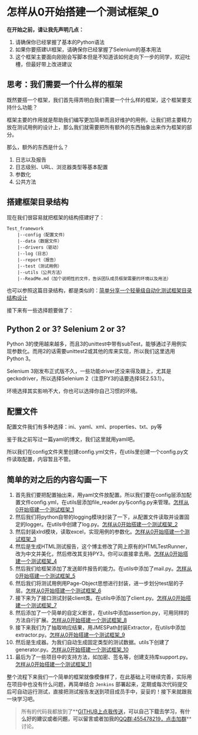 # 怎样从0开始搭建一个测试框架_0

**在开始之前，请让我先声明几点：**

1. 请确保你已经掌握了基本的Python语法
2. 如果你要搭建UI框架，请确保你已经掌握了Selenium的基本用法
3. 这个框架主要面向刚刚会写脚本但是不知道该如何走向下一步的同学，欢迎吐槽，但最好带上改进建议


## 思考：我们需要一个什么样的框架

既然要搭一个框架，我们首先得弄明白我们需要一个什么样的框架，这个框架要支持什么功能？

框架主要的作用就是帮助我们编写更加简单而且好维护的用例，让我们把主要精力放在测试用例的设计上，那么我们就需要把所有额外的东西抽象出来作为框架的部分。

那么，额外的东西是什么？

1. 日志以及报告
2. 日志级别、URL、浏览器类型等基本配置
3. 参数化
4. 公共方法

## 搭建框架目录结构

现在我们很容易就把框架的结构搭建好了：

    Test_framework
        |--config（配置文件）
        |--data（数据文件）
        |--drivers（驱动）
        |--log（日志）
        |--report（报告）
        |--test（测试用例）
        |--utils（公共方法）
        |--ReadMe.md（加个说明性的文件，告诉团队成员框架需要的环境以及用法）

也可以参照这篇目录结构，都是类似的：[简单分享一个轻量级自动化测试框架目录结构设计](http://blog.csdn.net/huilan_same/article/details/52319537)

接下来有一些选择题要做了：

## Python 2 or 3? Selenium 2 or 3?

Python 3的使用越来越多，而且3的unittest中带有subTest，能够通过子用例实现参数化。而用2的话需要unittest2或其他的库来实现，所以我们这里选用Python 3。

Selenium 3刚发布正式版不久，一些功能driver还没来得及跟上，尤其是geckodriver，所以选择Selenium 2（注意PY3的话要选择SE2.53.1）。

环境选择其实影响不大，你也可以选择你自己习惯的环境。

## 配置文件

配置文件我们有多种选择：ini、yaml、xml、properties、txt、py等

鉴于我之前写过一篇yaml的博文，我们这里就用yaml吧。

所以我们在config文件夹里创建config.yml文件，在utils里创建一个config.py文件读取配置，内容暂且不管。

## 简单的对之后的内容勾画一下

1. 首先我们要把配置抽出来，用yaml文件放配置。所以我们要在config层添加配置文件config.yml，在utils层添加file_reader.py与config.py来管理。[怎样从0开始搭建一个测试框架_1](http://blog.csdn.net/huilan_same/article/details/76572428)
2. 然后我们将python自带的logging模块封装了一下，从配置文件读取并设置固定的logger。在utils中创建了log.py。[怎样从0开始搭建一个测试框架_2](http://blog.csdn.net/huilan_same/article/details/76572446)
3. 然后封装xlrd模块，读取excel，实现用例的参数化。[怎样从0开始搭建一个测试框架_3](http://blog.csdn.net/huilan_same/article/details/76572466)
4. 然后是生成HTML测试报告，这个博主修改了网上原有的HTMLTestRunner，改为中文并美化，然后修改其支持PY3。你可以直接拿去用。[怎样从0开始搭建一个测试框架_4](http://blog.csdn.net/huilan_same/article/details/76572481)
5. 然后我们给框架添加了发送邮件报告的能力。在utils中添加了mail.py。[怎样从0开始搭建一个测试框架_5](http://blog.csdn.net/huilan_same/article/details/76572761)
6. 然后我们将测试用例用Page-Object思想进行封装，进一步划分test层的子层。[怎样从0开始搭建一个测试框架_6](http://blog.csdn.net/huilan_same/article/details/76572776)
7. 接下来为了接口测试封装client类。在utils中添加了client.py。[怎样从0开始搭建一个测试框架_7](http://blog.csdn.net/huilan_same/article/details/76572788)
8. 然后添加了一个简单的自定义断言，在utils中添加assertion.py，可用同样的方法自行扩展。[怎样从0开始搭建一个测试框架_8](http://blog.csdn.net/huilan_same/article/details/77367275)
9. 接下来我们为了抽取响应结果，用JMESPath封装Extractor，在utils中添加extractor.py。[怎样从0开始搭建一个测试框架_9](http://blog.csdn.net/huilan_same/article/details/77367283)
10. 然后是生成器。为我们自动生成固定类型的测试数据。utils下创建了generator.py。[怎样从0开始搭建一个测试框架_10](http://blog.csdn.net/huilan_same/article/details/77367293)
11. 最后为了一些项目中的支持方法，如加密、签名等，创建支持库support.py。[怎样从0开始搭建一个测试框架_11](http://blog.csdn.net/huilan_same/article/details/77367303)

整个流程下来我们一个简单的框架就像模像样了，在此基础上可继续完善，实际用在项目中也没有什么问题，再简单结合 `Jenkins` 部署起来，定期或每次代码提交后可自动运行测试，直接把测试报告发送到项目成员手中，妥妥的！接下来就跟我一块学习吧。



> 所有的代码我都放到了**[GITHUB上点我传送](https://github.com/huilansame/Test_framework)**，可以自己下载去学习，有什么好的建议或者问题，可以留言或者加我的**[QQ群:455478219，点击加群](https://jq.qq.com/?_wv=1027&k=4EQQKFg)**讨论。


